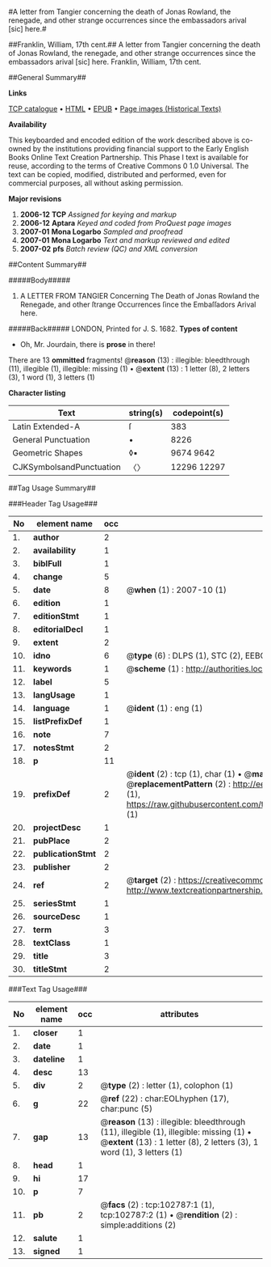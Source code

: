 #A letter from Tangier concerning the death of Jonas Rowland, the renegade, and other strange occurrences since the embassadors arival [sic] here.#

##Franklin, William, 17th cent.##
A letter from Tangier concerning the death of Jonas Rowland, the renegade, and other strange occurrences since the embassadors arival [sic] here.
Franklin, William, 17th cent.

##General Summary##

**Links**

[TCP catalogue](http://www.ota.ox.ac.uk/tcp/)  • 
[HTML](http://tei.it.ox.ac.uk/tcp/Texts-HTML/free/A40/A40405.html)  • 
[EPUB](http://tei.it.ox.ac.uk/tcp/Texts-EPUB/free/A40/A40405.epub) • 
[Page images (Historical Texts)](https://data.historicaltexts.jisc.ac.uk/view?pubId=eebo-14873931e&pageId=eebo-14873931e-102787-1)

**Availability**

This keyboarded and encoded edition of the
	       work described above is co-owned by the institutions
	       providing financial support to the Early English Books
	       Online Text Creation Partnership. This Phase I text is
	       available for reuse, according to the terms of Creative
	       Commons 0 1.0 Universal. The text can be copied,
	       modified, distributed and performed, even for
	       commercial purposes, all without asking permission.

**Major revisions**

1. __2006-12__ __TCP__ *Assigned for keying and markup*
1. __2006-12__ __Aptara__ *Keyed and coded from ProQuest page images*
1. __2007-01__ __Mona Logarbo__ *Sampled and proofread*
1. __2007-01__ __Mona Logarbo__ *Text and markup reviewed and edited*
1. __2007-02__ __pfs__ *Batch review (QC) and XML conversion*

##Content Summary##

#####Body#####

1. A
LETTER
FROM
TANGIER
Concerning
The Death of Jonas Rowland the Renegade,
and other ſtrange Occurrences ſince the
Embaſſadors Arival here.

#####Back#####
LONDON,
Printed for J. S. 1682.
**Types of content**

  * Oh, Mr. Jourdain, there is **prose** in there!

There are 13 **ommitted** fragments! 
 @__reason__ (13) : illegible: bleedthrough (11), illegible (1), illegible: missing (1)  •  @__extent__ (13) : 1 letter (8), 2 letters (3), 1 word (1), 3 letters (1)

**Character listing**


|Text|string(s)|codepoint(s)|
|---|---|---|
|Latin Extended-A|ſ|383|
|General Punctuation|•|8226|
|Geometric Shapes|◊▪|9674 9642|
|CJKSymbolsandPunctuation|〈〉|12296 12297|

##Tag Usage Summary##

###Header Tag Usage###

|No|element name|occ|attributes|
|---|---|---|---|
|1.|__author__|2||
|2.|__availability__|1||
|3.|__biblFull__|1||
|4.|__change__|5||
|5.|__date__|8| @__when__ (1) : 2007-10 (1)|
|6.|__edition__|1||
|7.|__editionStmt__|1||
|8.|__editorialDecl__|1||
|9.|__extent__|2||
|10.|__idno__|6| @__type__ (6) : DLPS (1), STC (2), EEBO-CITATION (1), OCLC (1), VID (1)|
|11.|__keywords__|1| @__scheme__ (1) : http://authorities.loc.gov/ (1)|
|12.|__label__|5||
|13.|__langUsage__|1||
|14.|__language__|1| @__ident__ (1) : eng (1)|
|15.|__listPrefixDef__|1||
|16.|__note__|7||
|17.|__notesStmt__|2||
|18.|__p__|11||
|19.|__prefixDef__|2| @__ident__ (2) : tcp (1), char (1)  •  @__matchPattern__ (2) : ([0-9\-]+):([0-9IVX]+) (1), (.+) (1)  •  @__replacementPattern__ (2) : http://eebo.chadwyck.com/downloadtiff?vid=$1&page=$2 (1), https://raw.githubusercontent.com/textcreationpartnership/Texts/master/tcpchars.xml#$1 (1)|
|20.|__projectDesc__|1||
|21.|__pubPlace__|2||
|22.|__publicationStmt__|2||
|23.|__publisher__|2||
|24.|__ref__|2| @__target__ (2) : https://creativecommons.org/publicdomain/zero/1.0/ (1), http://www.textcreationpartnership.org/docs/. (1)|
|25.|__seriesStmt__|1||
|26.|__sourceDesc__|1||
|27.|__term__|3||
|28.|__textClass__|1||
|29.|__title__|3||
|30.|__titleStmt__|2||


###Text Tag Usage###

|No|element name|occ|attributes|
|---|---|---|---|
|1.|__closer__|1||
|2.|__date__|1||
|3.|__dateline__|1||
|4.|__desc__|13||
|5.|__div__|2| @__type__ (2) : letter (1), colophon (1)|
|6.|__g__|22| @__ref__ (22) : char:EOLhyphen (17), char:punc (5)|
|7.|__gap__|13| @__reason__ (13) : illegible: bleedthrough (11), illegible (1), illegible: missing (1)  •  @__extent__ (13) : 1 letter (8), 2 letters (3), 1 word (1), 3 letters (1)|
|8.|__head__|1||
|9.|__hi__|17||
|10.|__p__|7||
|11.|__pb__|2| @__facs__ (2) : tcp:102787:1 (1), tcp:102787:2 (1)  •  @__rendition__ (2) : simple:additions (2)|
|12.|__salute__|1||
|13.|__signed__|1||
